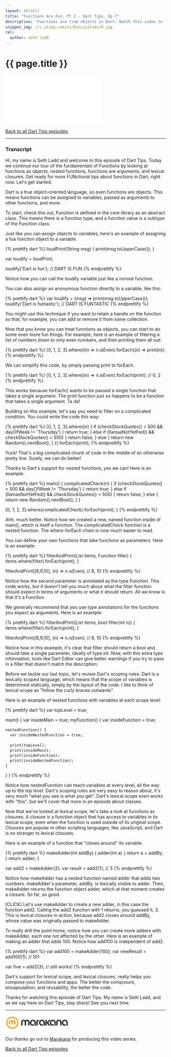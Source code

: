 ```yaml
---
layout: default
title: "Functions Are Fun, Pt 2 - Dart Tips, Ep 7"
description: "Functions are true objects in Dart. Watch this video to learn more about nested functions, functions as arguments, and lexical closures. Get ready for more FUNctional tips in Dart!"
snippet_img: //i.ytimg.com/vi/RJujzs2ts4s/0.jpg
rel:
  author: seth-ladd
---
```


# {{ page.title }}

<iframe class="dart-tips-video" src="//www.youtube.com/embed/RJujzs2ts4s"
frameborder="0" allowfullscreen></iframe>

[Back to all Dart Tips episodes](/dart-tips/).

<hr>

### Transcript

Hi, my name is Seth Ladd and welcome to this episode of Dart Tips. Today we continue our tour of the fundamentals of Functions by looking at functions as objects, nested functions, functions are arguments, and lexical closures. Get ready for more FUNctional tips about functions in Dart, right now. Let's get started.

Dart is a true object-oriented language, so even functions are objects. This means functions can be assigned to variables, passed as arguments to other functions, and more.

To start, check this out, Function is defined in the core library as an abstract class. This means there is a function type, and a function value is a subtype of the Function class.

Just like you can assign objects to variables, here's an example of assigning a fua function object to a variable.

{% prettify dart %}
loudPrint(String msg) {
  print(msg.toUpperCase());
}

var loudify = loudPrint;

loudify('Dart is fun');
  // DART IS FUN
{% endprettify %}

Notice how you can call the loudify variable just like a normal function.

You can also assign an anonymous function directly to a variable, like this:

{% prettify dart %}
var loudify = (msg) => print(msg.toUpperCase());
loudify('Dart is funtastic');
  // DART IS FUNTASTIC
{% endprettify %}

You might use this technique if you want to retain a handle on the function so that, for example, you can add or remove it from some collection.

Now that you know you can treat functions as objects, you can start to do some even more fun things. For example, here is an example of filtering a list of numbers down to only even numbers, and then printing them all out:

{% prettify dart %}
[0, 1, 2, 3].where((n) => n.isEven).forEach((n) => print(n));
{% endprettify %}

We can simplify this code, by simply passing print to forEach.

{% prettify dart %}
[0, 1, 2, 3].where((n) => n.isEven).forEach(print);
  // 0, 2
{% endprettify %}

This works because forEach() wants to be passed a single function that takes a single argument. The print function just so happens to be a function that takes a single argument. Ta da!

Building on this example, let's say you need to filter on a complicated condition. You could write the code this way:

{% prettify dart %}
[0, 1, 2, 3].where((n) {
  if (checkStockQuotes() > 500 && dayOfWeek != 'Thursday') {
    return true;
  } else if (llamasNotYetFed() && checkStockQuotes() < 500) {
    return false;
  } else {
    return new Random().nextBool();
  }
}).forEach(print);
{% endprettify %}

Yuck! That's a big complicated chunk of code in the middle of an otherwise pretty line. Surely, we can do better!

Thanks to Dart's support for nested functions, yes we can! Here is an example:

{% prettify dart %}
main() {
  complicatedCheck(n) {
    if (checkStockQuotes() > 500 && dayOfWeek != 'Thursday') {
      return true;
    } else if (llamasNotYetFed() && checkStockQuotes() < 500) {
      return false;
    } else {
      return new Random().nextBool();
    }
  }

  [0, 1, 2, 3].where(complicatedCheck).forEach(print);
}
{% endprettify %}

Ahh, much better. Notice how we created a new, named function inside of main(), which is itself a function. The complicatedCheck function is a nested function. The where-forEach chain is now much easier to read.

You can define your own functions that take functions as parameters. Here is an example:

{% prettify dart %}
filterAndPrint(List items, Function filter) {
  items.where(filter).forEach(print);
}

filterAndPrint([8,9,10], (n) => n.isEven);
  // 8, 10
{% endprettify %}

Notice how the second parameter is annotated as the type Function. This code works, but it doesn't tell you much about what the filter function should expect in terms of arguments or what it should return. All we know is that it's a Function.

We generally recommend that you use type annotations for the functions you expect as arguments. Here is an example:

{% prettify dart %}
filterAndPrint(List items, bool filter(int n)) {
  items.where(filter).forEach(print);
}

filterAndPrint([8,9,10], (n) => n.isEven);
  // 8, 10
{% endprettify %}

Notice how in this example, it's clear that filter should return a bool and should take a single parameter, ideally of type int. Now, with this extra type information, tools like Dart Editor can give better warnings if you try to pass in a filter that doesn't match the description.

Before we tackle our last topic, let's review Dart's scoping rules. Dart is a lexically scoped language, which means that the scope of variables is determined statically, simply by the layout of the code. I like to think of lexical scope as "follow the curly braces outwards".

Here is an example of nested functions with variables at each scope level:

{% prettify dart %}
var topLevel = true;

main() {
  var insideMain = true;
  myFunction() {
    var insideFunction = true;

    nestedFunction() {
      var insideNestedFunction = true;

      print(topLevel);
      print(insideMain);
      print(insideFunction);
      print(insideNestedFunction);
    }
  }
}
{% endprettify %}

Notice how nestedFunction can reach variables at every level, all the way up to the top level. Dart's scoping rules are very easy to reason about, it's very much  "what you see is what you get". Dart's lexical scope even works with "this", but we'll cover that more in an episode about classes.

Now that we've looked at lexical scope, let's take a look at functions as closures. A closure is a function object that has access to variables in its lexical scope, even when the function is used outside of its original scope. Closures are popular in other scripting languages, like JavaScript, and Dart is no stranger to lexical closures.

Here is an example of a function that "closes around" its variable.

{% prettify dart %}
makeAdder(int addBy) {
  adder(int a) {
    return a + addBy;
  }
  return adder;
}

var add2 = makeAdder(2);
var result = add2(1);
  // 3
{% endprettify %}

Notice how makeAdder has a nested function named adder that adds two numbers. makeAdder's parameter, addBy, is lexically visible to adder. Then, makeAdder returns the function object adder, which at that moment creates a closure. So far, so good.

[CLICK] Let's use makeAdder to create a new adder, in this case the function add2. Calling the add2 function with 1 returns, you guessed it, 3. This is lexical closures in action, because add2 closes around addBy, whose value was originally passed to makeAdder.

To really drill the point home, notice how you can create more adders with makeAdder, each one not affected by the other. Here is an example of making an adder that adds 100. Notice how add100 is independent of add2.

{% prettify dart %}
var add100 = makeAdder(100);
var newResult = add100(1);
 // 101

var five = add2(3);  // still works!
{% endprettify %}

Dart's support for lexical scope, and lexical closures, really helps you compose your functions and apps. The better the composure, encapsulation, and reusability, the better the code.

Thanks for watching this episode of Dart Tips. My name is Seth Ladd, and as we say here on Dart Tips, stay sharp! See you next time.

<hr>

<img src="images/marakana-logo.png" alt="Marakana Logo">

Our thanks go out to [Marakana](http://www.marakana.com) for producing this
video series.

[Back to all Dart Tips episodes](/dart-tips/).
